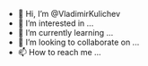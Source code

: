 - 👋 Hi, I’m @VladimirKulichev
- 👀 I’m interested in ...
- 🌱 I’m currently learning ...
- 💞️ I’m looking to collaborate on ...
- 📫 How to reach me ...

<!---
VladimirKulichev/VladimirKulichev is a ✨ special ✨ repository because its `README.md` (this file) appears on your GitHub profile.
You can click the Preview link to take a look at your changes.
--->
